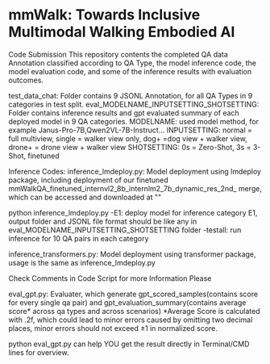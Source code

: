 # mmWalk: Towards Inclusive Multimodal Walking Embodied AI
Code Submission
This repository contents the completed QA data Annotation classified according to QA Type, the model inference code, the model evaluation code, and some of the inference results with evaluation outcomes.

test_data_chat: Folder contains 9 JSONL Annotation, for all QA Types in 9 categories in test split.
eval_MODELNAME_INPUTSETTING_SHOTSETTING: Folder contains inference results and gpt evaluated summary of each deployed model in 9 QA categories.
MODELNAME: used model method, for example Janus-Pro-7B,Qwen2VL-7B-Instruct...
INPUTSETTING: normal = full multiview, single = walker view only, dog+ =dog view + walker view, drone+ = drone view + walker view
SHOTSETTING: 0s = Zero-Shot, 3s = 3-Shot, finetuned

Inference Codes:
inference_lmdeploy.py:  Model deployment using lmdeploy package, including deployment of our finetuned  mmWalkQA_finetuned_internvl2_8b_internlm2_7b_dynamic_res_2nd_ merge, which can be accessed and downloaded at ""

python inference_lmdeploy.py -E1: deploy model for inference category E1, output folder and JSONL file format should be like any in eval_MODELNAME_INPUTSETTING_SHOTSETTING folder
-testall: run inference for 10 QA pairs in each category

inference_transformers.py: Model deployment using transformer package, usage is the same as inference_lmdeploy.py

Check Comments in Code Script for more Information Please

eval_gpt.py: Evaluater, which generate gpt_scored_samples(contains score for every single qa pair) and gpt_evaluation_summary(contains average score* across qa types and across scenarios)
*Average Score is calculated with .2f, which could lead to minor errors caused by omitting two decimal places, minor errors should not exceed ±1 in normalized score.

python eval_gpt.py can help YOU get the result directly in Terminal/CMD lines for overview.
